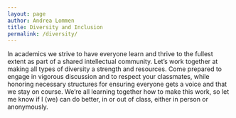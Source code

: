 ```yaml
---
layout: page
author: Andrea Lommen
title: Diversity and Inclusion 
permalink: /diversity/
---
```

In academics we strive to have everyone learn and thrive to the fullest extent as part of a shared intellectual community. Let’s work together at making all types of diversity a strength and resources.  Come prepared to engage in vigorous discussion and to respect your classmates, while honoring necessary structures for ensuring everyone gets a voice and that we stay on course. We’re all learning together how to make this work, so let me know if I (we) can do better, in or out of class, either in person or anonymously.

